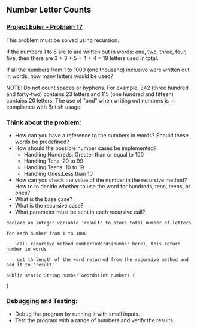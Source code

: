 ## Number Letter Counts  

### [Project Euler - Problem 17](https://projecteuler.net/problem=17)

This problem must be solved using recursion.

If the numbers 1 to 5 are to are written out in words: one, two, three, four, five, then there are 3 + 3 + 5 + 4 + 4 = 19 letters used in total.

If all the numbers from 1 to 1000 (one thousand) inclusive were written out in words, how many letters would be used?

NOTE: Do not count spaces or hyphens. For example, 342 (three hundred and forty-two) contains 23 letters and 115 (one hundred and fifteen) contains 20 letters. The use of "and" when writing out numbers is in compliance with British usage.

### Think about the problem:

- How can you have a reference to the numbers in words? Should these words be predefined?
- How should the possible number cases be implemented?
    - Handling Hundreds: Greater than or equal to 100
    - Handling Tens: 20 to 99
    - Handling Teens: 10 to 19
    - Handling Ones:Less than 10
- How can you check the value of the number in the recursive method? How to to decide whether to use the word for hundreds, tens, teens, or ones?
- What is the base case?
- What is the recursive case?
- What parameter must be sent in each recursive call?

```
declare an integer variable 'result' to store total number of letters

for each number from 1 to 1000

	call recursive method numberToWords(number here), this return number in words
 
	get th length of the word returned from the recursive method and add it to 'result'
 ```
 

```
public static String numberToWords(int number) {

}
```

### Debugging and Testing:

- Debug the program by running it with small inputs.
- Test the program with a range of numbers and verify the results.
